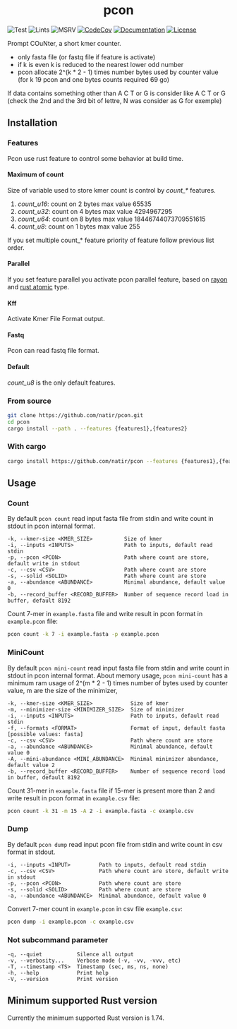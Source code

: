 <h1 style="text-align: center;">pcon</h1>

![Test](https://github.com/natir/pcon/workflows/Test/badge.svg)
![Lints](https://github.com/natir/pcon/workflows/Lints/badge.svg)
![MSRV](https://github.com/natir/pcon/workflows/MSRV/badge.svg)
[![CodeCov](https://codecov.io/gh/natir/pcon/branch/main/graph/badge.svg)](https://codecov.io/gh/natir/pcon)
[![Documentation](https://github.com/natir/pcon/workflows/Documentation/badge.svg)](https://natir.github.io/pcon/pcon)
[![License](https://img.shields.io/badge/license-MIT-green)](https://github.com/natir/pcon/blob/main/LICENSE)


Prompt COuNter, a short kmer counter.

- only fasta file (or fastq file if feature is activate)
- if k is even k is reduced to the nearest lower odd number
- pcon allocate 2^(k * 2 - 1) times number bytes used by counter value (for k 19 pcon and one bytes counts required 69 go)

If data contains something other than A C T or G is consider like A C T or G (check the 2nd and the 3rd bit of lettre, N was consider as G for exemple)

## Installation

### Features

Pcon use rust feature to control some behavior at build time.

#### Maximum of count

Size of variable used to store kmer count is control by *count_\** features.

1. *count\_u16*: count on 2 bytes max value 65535
2. *count\_u32*: count on 4 bytes max value 4294967295
3. *count\_u64*: count on 8 bytes max value 18446744073709551615
4. *count\_u8*:  count on 1 bytes max value 255

If you set multiple count\_\* feature priority of feature follow previous list order.

#### Parallel

If you set feature parallel you activate pcon parallel feature, based on [rayon](https://docs.rs/rayon/latest/rayon/) and [rust atomic](https://doc.rust-lang.org/core/sync/atomic/index.html) type.

#### Kff

Activate Kmer File Format output.

#### Fastq

Pcon can read fastq file format.

#### Default

*count\_u8* is the only default features.

### From source

```bash
git clone https://github.com/natir/pcon.git
cd pcon
cargo install --path . --features {features1},{features2}
```

### With cargo

```bash
cargo install https://github.com/natir/pcon --features {features1},{features2}
```

## Usage

### Count

By default `pcon count` read input fasta file from stdin and write count in stdout in pcon internal format.

```
-k, --kmer-size <KMER_SIZE>          Size of kmer
-i, --inputs <INPUTS>                Path to inputs, default read stdin
-p, --pcon <PCON>                    Path where count are store, default write in stdout
-c, --csv <CSV>                      Path where count are store
-s, --solid <SOLID>                  Path where count are store
-a, --abundance <ABUNDANCE>          Minimal abundance, default value 0
-b, --record_buffer <RECORD_BUFFER>  Number of sequence record load in buffer, default 8192
```

Count 7-mer in `example.fasta` file and write result in pcon format in `example.pcon` file:
```bash
pcon count -k 7 -i example.fasta -p example.pcon
```

### MiniCount

By default `pcon mini-count` read input fasta file from stdin and write count in stdout in pcon internal format. About memory usage, `pcon mini-count` has a minimum ram usage of 2^(m * 2 - 1) times number of bytes used by counter value, m are the size of the minimizer,

```
-k, --kmer-size <KMER_SIZE>            Size of kmer
-m, --minimizer-size <MINIMIZER_SIZE>  Size of minimizer
-i, --inputs <INPUTS>                  Path to inputs, default read stdin
-f, --formats <FORMAT>                 Format of input, default fasta [possible values: fasta]
-c, --csv <CSV>                        Path where count are store
-a, --abundance <ABUNDANCE>            Minimal abundance, default value 0
-A, --mini-abundance <MINI_ABUNDANCE>  Minimal minimizer abundance, default value 2
-b, --record_buffer <RECORD_BUFFER>    Number of sequence record load in buffer, default 8192
```

Count 31-mer in `example.fasta` file if 15-mer is present more than 2 and write result in pcon format in `example.csv` file:
```bash
pcon count -k 31 -m 15 -A 2 -i example.fasta -c example.csv
```

### Dump

By default `pcon dump` read input pcon file from stdin and write count in csv format in stdout.

```
-i, --inputs <INPUT>         Path to inputs, default read stdin
-c, --csv <CSV>              Path where count are store, default write in stdout
-p, --pcon <PCON>            Path where count are store
-s, --solid <SOLID>          Path where count are store
-a, --abundance <ABUNDANCE>  Minimal abundance, default value 0
```

Convert 7-mer count in `example.pcon` in csv file `example.csv`:
```bash
pcon dump -i example.pcon -c example.csv
```

### Not subcommand parameter

```
-q, --quiet           Silence all output
-v, --verbosity...    Verbose mode (-v, -vv, -vvv, etc)
-T, --timestamp <TS>  Timestamp (sec, ms, ns, none)
-h, --help            Print help
-V, --version         Print version
```

## Minimum supported Rust version

Currently the minimum supported Rust version is 1.74.
